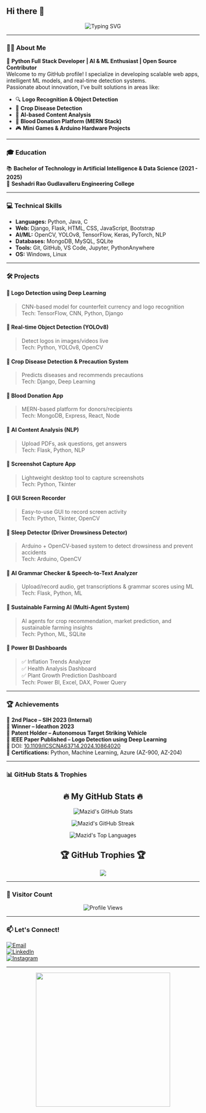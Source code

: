 ## Hi there 👋

<p align="center">
  <img src="https://readme-typing-svg.demolab.com?font=Fira+Code&pause=1000&color=00F7FF&center=true&vCenter=true&width=435&lines=Hi+There!+I'm+Mohammad+Mazid!;Python+Full+Stack+Developer;ML+%7C+AI+%7C+DL+Enthusiast;Open+Source+Contributor+%F0%9F%94%A5" alt="Typing SVG" />
</p>

---

### 👨‍💻 About Me

🚀 **Python Full Stack Developer | AI & ML Enthusiast | Open Source Contributor**  
Welcome to my GitHub profile! I specialize in developing scalable web apps, intelligent ML models, and real-time detection systems.  
Passionate about innovation, I’ve built solutions in areas like:

- 🔍 **Logo Recognition & Object Detection**
- 🌾 **Crop Disease Detection**
- 📄 **AI-based Content Analysis**
- 💉 **Blood Donation Platform (MERN Stack)**
- 🎮 **Mini Games & Arduino Hardware Projects**

---

### 🎓 Education

📚 **Bachelor of Technology in Artificial Intelligence & Data Science (2021 - 2025)**  
📍 **Seshadri Rao Gudlavalleru Engineering College**

---

### 💻 Technical Skills

- **Languages:** Python, Java, C  
- **Web:** Django, Flask, HTML, CSS, JavaScript, Bootstrap  
- **AI/ML:** OpenCV, YOLOv8, TensorFlow, Keras, PyTorch, NLP  
- **Databases:** MongoDB, MySQL, SQLite  
- **Tools:** Git, GitHub, VS Code, Jupyter, PythonAnywhere  
- **OS:** Windows, Linux

---

### 🛠 Projects

#### 🔹 Logo Detection using Deep Learning  
> CNN-based model for counterfeit currency and logo recognition  
Tech: TensorFlow, CNN, Python, Django  

#### 🔹 Real-time Object Detection (YOLOv8)  
> Detect logos in images/videos live  
Tech: Python, YOLOv8, OpenCV  

#### 🔹 Crop Disease Detection & Precaution System  
> Predicts diseases and recommends precautions  
Tech: Django, Deep Learning  

#### 🔹 Blood Donation App  
> MERN-based platform for donors/recipients  
Tech: MongoDB, Express, React, Node  

#### 🔹 AI Content Analysis (NLP)  
> Upload PDFs, ask questions, get answers  
Tech: Flask, Python, NLP  

#### 🔹 Screenshot Capture App  
> Lightweight desktop tool to capture screenshots  
Tech: Python, Tkinter  

#### 🔹 GUI Screen Recorder  
> Easy-to-use GUI to record screen activity  
Tech: Python, Tkinter, OpenCV  

#### 🔹 Sleep Detector (Driver Drowsiness Detector)  
> Arduino + OpenCV-based system to detect drowsiness and prevent accidents  
Tech: Arduino, OpenCV  

#### 🔹 AI Grammar Checker & Speech-to-Text Analyzer  
> Upload/record audio, get transcriptions & grammar scores using ML  
Tech: Flask, Python, ML  

#### 🔹 Sustainable Farming AI (Multi-Agent System)  
> AI agents for crop recommendation, market prediction, and sustainable farming insights  
Tech: Python, ML, SQLite  

#### 🔹 Power BI Dashboards  
> ✅ Inflation Trends Analyzer  
> ✅ Health Analysis Dashboard  
> ✅ Plant Growth Prediction Dashboard  
Tech: Power BI, Excel, DAX, Power Query  

---

### 🏆 Achievements

🏅 **2nd Place – SIH 2023 (Internal)**  
🏅 **Winner – Ideathon 2023**  
🏅 **Patent Holder – Autonomous Target Striking Vehicle**  
🏅 **IEEE Paper Published – Logo Detection using Deep Learning**  
📄 DOI: [10.1109/ICSCNA63714.2024.10864020](https://doi.org/10.1109/ICSCNA63714.2024.10864020)  
📜 **Certifications:** Python, Machine Learning, Azure (AZ-900, AZ-204)

---

### 📊 GitHub Stats & Trophies

<h2 align="center">🔥 My GitHub Stats 🔥</h2>

<p align="center">
  <img src="https://github-readme-stats.vercel.app/api?username=Mazid2003&show_icons=true&theme=radical&border_radius=15&hide_border=true" alt="Mazid's GitHub Stats" />
</p>

<p align="center">
  <img src="https://github-readme-streak-stats.herokuapp.com?user=Mazid2003&theme=radical&hide_border=true&border_radius=15" alt="Mazid's GitHub Streak" />
</p>

<p align="center">
  <img src="https://github-readme-stats.vercel.app/api/top-langs/?username=Mazid2003&layout=compact&theme=radical&border_radius=15&hide_border=true" alt="Mazid's Top Languages" />
</p>

<h2 align="center">🏆 GitHub Trophies 🏆</h2>

<p align="center">
  <img src="https://github-profile-trophy.vercel.app/?username=Mazid2003&theme=radical&no-frame=true&no-bg=true&margin-w=15&margin-h=15" />
</p>


---

### 👀 Visitor Count

<p align="center">
  <img src="https://komarev.com/ghpvc/?username=Mazid2003&style=flat-square&color=blue" alt="Profile Views" />
</p>

---

### 📫 Let's Connect!

[![Email](https://img.shields.io/badge/📧-Email-red)](mailto:mazidmd750@gmail.com)  
[![LinkedIn](https://img.shields.io/badge/🔗-LinkedIn-blue?style=flat&logo=linkedin)](https://www.linkedin.com/in/mohammadmazid)  
[![Instagram](https://img.shields.io/badge/Instagram-%23E4405F.svg?style=for-the-badge&logo=instagram&logoColor=white)](https://www.instagram.com/immazid_786/)

---

<p align="center">
  <img src="https://media.giphy.com/media/qgQUggAC3Pfv687qPC/giphy.gif" width="350" />
</p>
